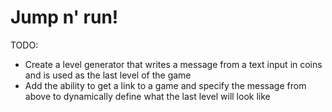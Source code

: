 # Jump n' run!

TODO: 
* Create a level generator that writes a message from a text input in coins and is used as the last level of the game
* Add the ability to get a link to a game and specify the message from above to dynamically define what the last level will look like
